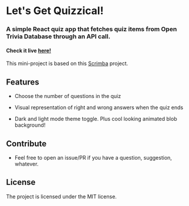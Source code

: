 Let's Get Quizzical!
========

### A simple React quiz app that fetches quiz items from Open Trivia Database through an API call.

#### Check it live [here!](https://jfvillablanca.github.io/lets-get-quizzical/)

This mini-project is based on this [Scrimba](https://scrimba.com/learn/learnreact/solo-project-pro-quizzical-co63f4a65ac316545d08e1674) project.

Features
--------

- Choose the number of questions in the quiz

- Visual representation of right and wrong answers when the quiz ends

- Dark and light mode theme toggle. Plus cool looking animated blob background! 

Contribute
----------

- Feel free to open an issue/PR if you have a question, suggestion, whatever.

License
-------

The project is licensed under the MIT license.
